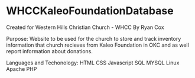 # WHCCKaleoFoundationDatabase


Created for Western Hills Christian Church - WHCC 
By Ryan Cox

Purpose: 
         Website to be used for the church to store and track inventory information that church 
         recieves from Kaleo Foundation in OKC and as well report information about donations.
         
Languages and Techonology:
         HTML
         CSS
         Javascript
         SQL
         MYSQL
         Linux
         Apache
         PHP
         

